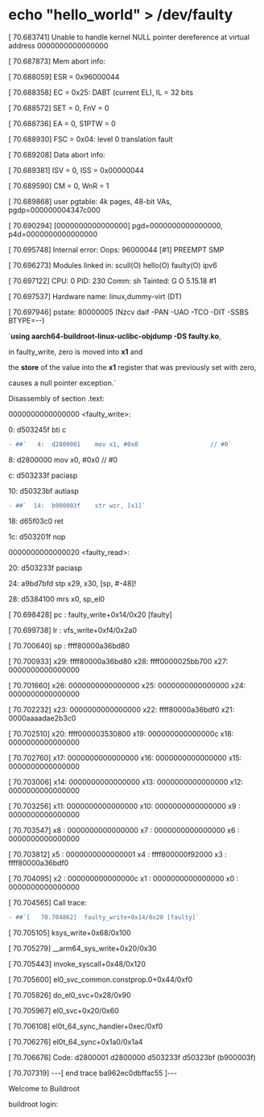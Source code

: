 # echo "hello_world" > /dev/faulty 

[   70.683741] Unable to handle kernel NULL pointer dereference at virtual address 0000000000000000

[   70.687873] Mem abort info:

[   70.688059]   ESR = 0x96000044

[   70.688358]   EC = 0x25: DABT (current EL), IL = 32 bits

[   70.688572]   SET = 0, FnV = 0

[   70.688736]   EA = 0, S1PTW = 0

[   70.688930]   FSC = 0x04: level 0 translation fault

[   70.689208] Data abort info:

[   70.689381]   ISV = 0, ISS = 0x00000044

[   70.689590]   CM = 0, WnR = 1

[   70.689868] user pgtable: 4k pages, 48-bit VAs, pgdp=000000004347c000

[   70.690294] [0000000000000000] pgd=0000000000000000, p4d=0000000000000000

[   70.695748] Internal error: Oops: 96000044 [#1] PREEMPT SMP

[   70.696273] Modules linked in: scull(O) hello(O) faulty(O) ipv6

[   70.697122] CPU: 0 PID: 230 Comm: sh Tainted: G           O      5.15.18 #1

[   70.697537] Hardware name: linux,dummy-virt (DT)

[   70.697946] pstate: 80000005 (Nzcv daif -PAN -UAO -TCO -DIT -SSBS BTYPE=--)

`**using aarch64-buildroot-linux-uclibc-objdump -DS faulty.ko**, 

in faulty_write, zero is moved into **x1** and

the **store** of the value into the **x1** register that was previously set with zero, 

causes a null pointer exception.`


Disassembly of section .text:


0000000000000000 <faulty_write>:

   0:	d503245f 	bti	c
```diff   
- ##`   4:	d2800001 	mov	x1, #0x0                   	// #0`
```
   8:	d2800000 	mov	x0, #0x0                   	// #0
   
   c:	d503233f 	paciasp
   
  10:	d50323bf 	autiasp
```diff  
- ##`  14:	b900003f 	str	wzr, [x1]`
```
  18:	d65f03c0 	ret
  
  1c:	d503201f 	nop


0000000000000020 <faulty_read>:

  20:	d503233f 	paciasp
  
  24:	a9bd7bfd 	stp	x29, x30, [sp, #-48]!
  
  28:	d5384100 	mrs	x0, sp_el0
  
  
[   70.698428] pc : faulty_write+0x14/0x20 [faulty]

[   70.699738] lr : vfs_write+0xf4/0x2a0

[   70.700640] sp : ffff80000a36bd80

[   70.700933] x29: ffff80000a36bd80 x28: ffff0000025bb700 x27: 0000000000000000

[   70.701660] x26: 0000000000000000 x25: 0000000000000000 x24: 0000000000000000

[   70.702232] x23: 0000000000000000 x22: ffff80000a36bdf0 x21: 0000aaaadae2b3c0

[   70.702510] x20: ffff000003530800 x19: 000000000000000c x18: 0000000000000000

[   70.702760] x17: 0000000000000000 x16: 0000000000000000 x15: 0000000000000000

[   70.703006] x14: 0000000000000000 x13: 0000000000000000 x12: 0000000000000000

[   70.703256] x11: 0000000000000000 x10: 0000000000000000 x9 : 0000000000000000

[   70.703547] x8 : 0000000000000000 x7 : 0000000000000000 x6 : 0000000000000000

[   70.703812] x5 : 0000000000000001 x4 : ffff800000f92000 x3 : ffff80000a36bdf0

[   70.704095] x2 : 000000000000000c x1 : 0000000000000000 x0 : 0000000000000000

[   70.704565] Call trace:
```diff
- ##`[   70.704862]  faulty_write+0x14/0x20 [faulty]`
```
[   70.705105]  ksys_write+0x68/0x100

[   70.705279]  __arm64_sys_write+0x20/0x30

[   70.705443]  invoke_syscall+0x48/0x120

[   70.705600]  el0_svc_common.constprop.0+0x44/0xf0

[   70.705826]  do_el0_svc+0x28/0x90

[   70.705967]  el0_svc+0x20/0x60

[   70.706108]  el0t_64_sync_handler+0xec/0xf0

[   70.706276]  el0t_64_sync+0x1a0/0x1a4

[   70.706676] Code: d2800001 d2800000 d503233f d50323bf (b900003f) 

[   70.707319] ---[ end trace ba962ec0dbffac55 ]---


Welcome to Buildroot

buildroot login:


